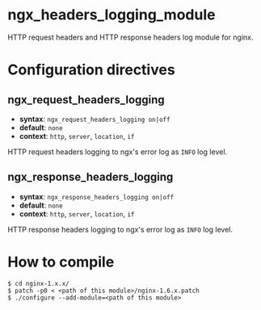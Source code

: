 ngx_headers_logging_module
==========================

HTTP request headers and HTTP response headers log module for nginx.

Configuration directives
========================
ngx_request_headers_logging
---------------------------
* **syntax**: `ngx_request_headers_logging on|off`
* **default**: `none`
* **context**: `http`, `server`, `location`, `if`

HTTP request headers logging to ngx's error log as `INFO` log level.

ngx_response_headers_logging
---------------------------
* **syntax**: `ngx_response_headers_logging on|off`
* **default**: `none`
* **context**: `http`, `server`, `location`, `if`

HTTP response headers logging to ngx's error log as `INFO` log level.

How to compile
==============

	$ cd nginx-1.x.x/
	$ patch -p0 < <path of this module>/nginx-1.6.x.patch
	$ ./configure --add-module=<path of this module> 


